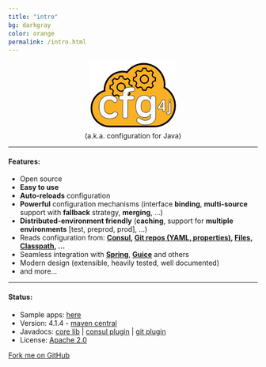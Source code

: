 ```yaml
---
title: "intro"
bg: darkgray
color: orange
permalink: /intro.html
---
```


<center>
<img src="/img/cfg4j.png">
<br/>
(a.k.a. configuration for Java)
</center>

-------------------------

#### Features:

* Open source
* **Easy to use**
* **Auto-reloads** configuration
* **Powerful** configuration mechanisms (interface **binding**, **multi-source** support with **fallback** strategy, **merging**, ...)
* **Distributed-environment friendly** (**caching**, support for **multiple environments** [test, preprod, prod], ...)
* Reads configuration from: **[Consul](https://github.com/cfg4j/cfg4j-sample-apps/tree/master/consul-bind),
 [Git repos (YAML, properties)](https://github.com/cfg4j/cfg4j-sample-apps/tree/master/git-bind),
 [Files](https://github.com/cfg4j/cfg4j-sample-apps/tree/master/files-bind),
 [Classpath](https://github.com/cfg4j/cfg4j-sample-apps/tree/master/classpath-bind), ...**
* Seamless integration with **[Spring](https://spring.io/)**, **[Guice](https://github.com/google/guice)** and others
* Modern design (extensible, heavily tested, well documented)
* and more...

-------------------------

#### Status:

* Sample apps: [here](https://github.com/cfg4j/cfg4-sample-apps)
* Version: 4.1.4 - [maven central](http://search.maven.org/#search%7cga%7c1%7corg.cfg4j.cfg4j)
* Javadocs: [core lib](http://www.javadoc.io/doc/org.cfg4j/cfg4j-core) | [consul plugin](http://www.javadoc.io/doc/org.cfg4j/cfg4j-consul) |
[git plugin](http://www.javadoc.io/doc/org.cfg4j/cfg4j-git)
* License: [Apache 2.0](https://github.com/cfg4j/cfg4j/blob/master/LICENSE)

<span id="forkongithub">
  <a href="{{ site.source_link }}" class="bg-orange" style="color: #1d1d1d">
    Fork me on GitHub
  </a>
</span>